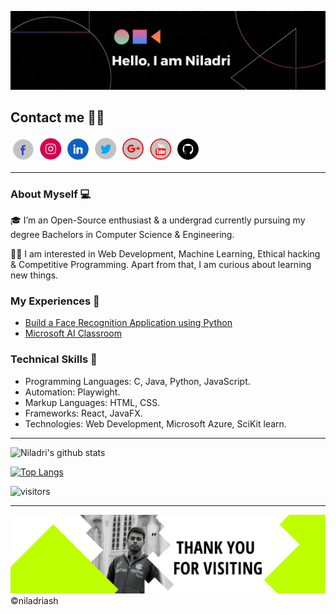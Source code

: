![banner](assets/banner.png  "my banner")
## Contact me 📱📞

[![facebook][1.1]][1]
[![alt text][2.1]][2]
[![alt text][3.1]][3]
[![alt text][4.1]][4]
[![alt text][5.1]][5]
[![alt text][6.1]][6]
[![alt text][7.1]][7]

<!--icons--->
[1.1]: ./assets/facebook_small.png
[2.1]: ./assets/instagram_small.png
[3.1]: ./assets/linkedin_small.png
[4.1]: ./assets/twitter_small.png
[5.1]: ./assets/gmail_small.png
[6.1]: ./assets/youtube_small.png
[7.1]: ./assets/github_small.png

<!--links--->
[1]: blank (blank1)
[2]: https://www.instagram.com/m0nk3y_00/ (myinsta)
[3]: https://www.linkedin.com/in/niladri-ash/ (my linkedin)
[4]: https://twitter.com/NiladriAsh (follow me)
[5]: mailto:niladriash2001@gmail.com (mail me)
[6]: https://www.youtube.com/channel/UCSmEt7IAzkTIdL-rOVFUUuA (Niladri Editz)
[7]: https://github.com/niladriash (my github)

----
### About Myself 💻
🎓 I’m an Open-Source enthusiast & a undergrad currently pursuing my degree Bachelors in Computer Science & Engineering. 

👨‍💻  I am interested in Web Development, Machine Learning, Ethical hacking & Competitive Programming. Apart from that, I am curious about learning new things.

### My Experiences 🙌
- [Build a Face Recognition Application using Python](https://www.guvi.in/verify-certificate?id=82eY188r3Kj98U619x)
- [Microsoft AI Classroom](blank)
### Technical Skills 📖
- Programming Languages: C, Java, Python, JavaScript.
- Automation: Playwight.
- Markup Languages: HTML, CSS.
- Frameworks: React, JavaFX.
- Technologies: Web Development, Microsoft Azure, SciKit learn.

----
![Niladri's github stats](https://github-readme-stats.vercel.app/api?username=niladriash&show_icons=true&hide_border=true&theme=radical)

[![Top Langs](https://github-readme-stats.vercel.app/api/top-langs/?username=niladriash&layout=compact)](https://github.com/anuraghazra/github-readme-stats)

![visitors](https://visitor-badge.laobi.icu/badge?page_id=niladriash.niladriash)

----

![footer](./assets/footer.png)
©niladriash